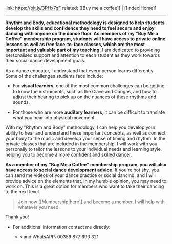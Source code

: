 link: https://bit.ly/3PHx7qF
related: [[Buy me a coffee]] | [[index|Home]]

---

**Rhythm and Body, educational methodology is designed to help students develop the skills and confidence they need to feel secure and enjoy dancing with anyone on the dance floor. As members of my "Buy Me a Coffee" membership program, students will have access to private online lessons as well as free face-to-face classes, which are the most important and valuable part of my teaching.** I am dedicated to providing personalised support and attention to each student as they work towards their social dance development goals.

As a dance educator, I understand that every person learns differently. Some of the challenges students face include:

- For **visual learners**, one of the most common challenges can be getting to know the instruments, such as the Clave and Congas, and how to adjust their hearing to pick up on the nuances of these rhythms and sounds.

- For those who are more **auditory learners**, it can be difficult to translate what you hear into physical movement.

With my "Rhythm and Body" methodology, I can help you develop your ability to hear and understand these important concepts, as well as connect your body to the music and develop your sense of timing and rhythm. In the private classes that are included in the membership, I will work with you personally to tailor the lessons to your individual needs and learning style, helping you to become a more confident and skilled dancer.

**As a member of my "Buy Me a Coffee" membership program, you will also have access to social dance development advice.** If you're not shy, you can send me videos of your dance practice or social dancing, and I will provide advice on the elements that, in my humble opinion, you may need to work on. This is a great option for members who want to take their dancing to the next level.

> Join now [[Membership|here]] and become a member. I will help with whatever you need.

Thank you!

- For additional information contact me directly:
    
    - 📞 and WhatsAPP: 00359 877 693 321